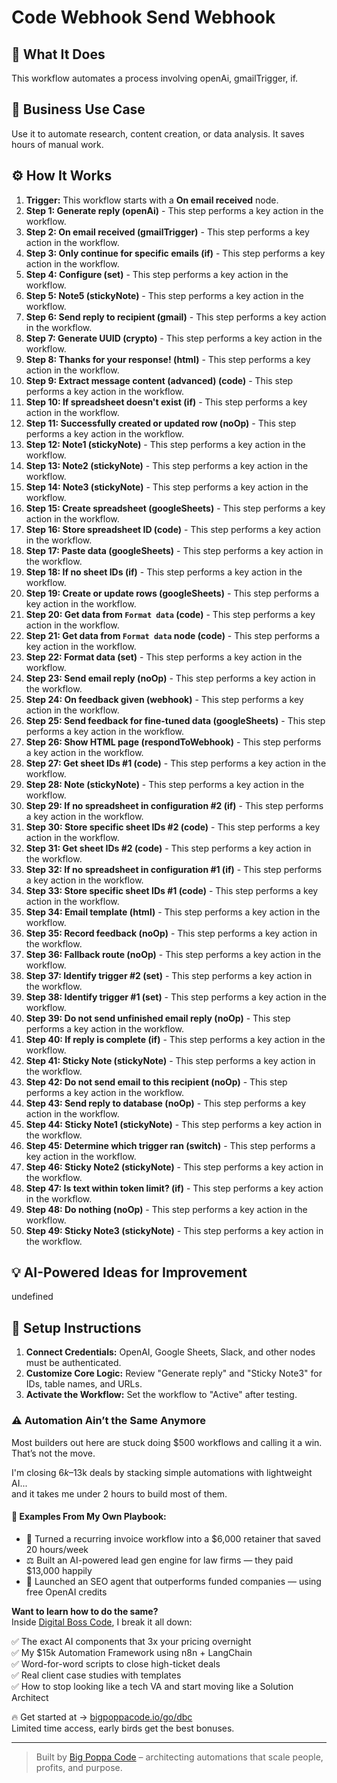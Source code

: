 # Code Webhook Send Webhook

## 🚀 What It Does
This workflow automates a process involving openAi, gmailTrigger, if.

## 💼 Business Use Case
Use it to automate research, content creation, or data analysis. It saves hours of manual work.

## ⚙️ How It Works
1.  **Trigger:** This workflow starts with a **On email received** node.
2. **Step 1: Generate reply (openAi)** - This step performs a key action in the workflow.
3. **Step 2: On email received (gmailTrigger)** - This step performs a key action in the workflow.
4. **Step 3: Only continue for specific emails (if)** - This step performs a key action in the workflow.
5. **Step 4: Configure (set)** - This step performs a key action in the workflow.
6. **Step 5: Note5 (stickyNote)** - This step performs a key action in the workflow.
7. **Step 6: Send reply to recipient (gmail)** - This step performs a key action in the workflow.
8. **Step 7: Generate UUID (crypto)** - This step performs a key action in the workflow.
9. **Step 8: Thanks for your response! (html)** - This step performs a key action in the workflow.
10. **Step 9: Extract message content (advanced) (code)** - This step performs a key action in the workflow.
11. **Step 10: If spreadsheet doesn't exist (if)** - This step performs a key action in the workflow.
12. **Step 11: Successfully created or updated row (noOp)** - This step performs a key action in the workflow.
13. **Step 12: Note1 (stickyNote)** - This step performs a key action in the workflow.
14. **Step 13: Note2 (stickyNote)** - This step performs a key action in the workflow.
15. **Step 14: Note3 (stickyNote)** - This step performs a key action in the workflow.
16. **Step 15: Create spreadsheet (googleSheets)** - This step performs a key action in the workflow.
17. **Step 16: Store spreadsheet ID (code)** - This step performs a key action in the workflow.
18. **Step 17: Paste data (googleSheets)** - This step performs a key action in the workflow.
19. **Step 18: If no sheet IDs (if)** - This step performs a key action in the workflow.
20. **Step 19: Create or update rows (googleSheets)** - This step performs a key action in the workflow.
21. **Step 20: Get data from `Format data` (code)** - This step performs a key action in the workflow.
22. **Step 21: Get data from `Format data` node (code)** - This step performs a key action in the workflow.
23. **Step 22: Format data (set)** - This step performs a key action in the workflow.
24. **Step 23: Send email reply (noOp)** - This step performs a key action in the workflow.
25. **Step 24: On feedback given (webhook)** - This step performs a key action in the workflow.
26. **Step 25: Send feedback for fine-tuned data (googleSheets)** - This step performs a key action in the workflow.
27. **Step 26: Show HTML page (respondToWebhook)** - This step performs a key action in the workflow.
28. **Step 27: Get sheet IDs #1 (code)** - This step performs a key action in the workflow.
29. **Step 28: Note (stickyNote)** - This step performs a key action in the workflow.
30. **Step 29: If no spreadsheet in configuration #2 (if)** - This step performs a key action in the workflow.
31. **Step 30: Store specific sheet IDs #2 (code)** - This step performs a key action in the workflow.
32. **Step 31: Get sheet IDs #2 (code)** - This step performs a key action in the workflow.
33. **Step 32: If no spreadsheet in configuration #1 (if)** - This step performs a key action in the workflow.
34. **Step 33: Store specific sheet IDs #1 (code)** - This step performs a key action in the workflow.
35. **Step 34: Email template (html)** - This step performs a key action in the workflow.
36. **Step 35: Record feedback (noOp)** - This step performs a key action in the workflow.
37. **Step 36: Fallback route (noOp)** - This step performs a key action in the workflow.
38. **Step 37: Identify trigger #2 (set)** - This step performs a key action in the workflow.
39. **Step 38: Identify trigger #1 (set)** - This step performs a key action in the workflow.
40. **Step 39: Do not send unfinished email reply (noOp)** - This step performs a key action in the workflow.
41. **Step 40: If reply is complete (if)** - This step performs a key action in the workflow.
42. **Step 41: Sticky Note (stickyNote)** - This step performs a key action in the workflow.
43. **Step 42: Do not send email to this recipient (noOp)** - This step performs a key action in the workflow.
44. **Step 43: Send reply to database (noOp)** - This step performs a key action in the workflow.
45. **Step 44: Sticky Note1 (stickyNote)** - This step performs a key action in the workflow.
46. **Step 45: Determine which trigger ran (switch)** - This step performs a key action in the workflow.
47. **Step 46: Sticky Note2 (stickyNote)** - This step performs a key action in the workflow.
48. **Step 47: Is text within token limit? (if)** - This step performs a key action in the workflow.
49. **Step 48: Do nothing (noOp)** - This step performs a key action in the workflow.
50. **Step 49: Sticky Note3 (stickyNote)** - This step performs a key action in the workflow.

## 💡 AI-Powered Ideas for Improvement
undefined

## 🔧 Setup Instructions
1. **Connect Credentials:** OpenAI, Google Sheets, Slack, and other nodes must be authenticated.
2. **Customize Core Logic:** Review "Generate reply" and "Sticky Note3" for IDs, table names, and URLs.
3. **Activate the Workflow:** Set the workflow to "Active" after testing.

### ⚠️ Automation Ain’t the Same Anymore

Most builders out here are stuck doing $500 workflows and calling it a win.  
That’s not the move.  

I'm closing $6k–$13k deals by stacking simple automations with lightweight AI...  
and it takes me under 2 hours to build most of them.

#### 🧠 Examples From My Own Playbook:
- 🔁 Turned a recurring invoice workflow into a $6,000 retainer that saved 20 hours/week  
- ⚖️ Built an AI-powered lead gen engine for law firms — they paid $13,000 happily  
- 🚀 Launched an SEO agent that outperforms funded companies — using free OpenAI credits  

**Want to learn how to do the same?**  
Inside [Digital Boss Code](https://bigpoppacode.io/go/dbc), I break it all down:

✅ The exact AI components that 3x your pricing overnight  
✅ My $15k Automation Framework using n8n + LangChain  
✅ Word-for-word scripts to close high-ticket deals  
✅ Real client case studies with templates  
✅ How to stop looking like a tech VA and start moving like a Solution Architect  

🔥 Get started at → [bigpoppacode.io/go/dbc](https://bigpoppacode.io/go/dbc)  
Limited time access, early birds get the best bonuses.

---
> Built by [Big Poppa Code](https://bigpoppacode.io) – architecting automations that scale people, profits, and purpose.
